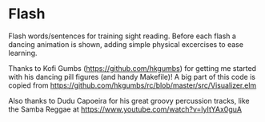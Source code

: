 # Flash

Flash words/sentences for training sight reading. Before each flash a dancing animation is shown, adding simple physical excercises to ease learning.

Thanks to Kofi Gumbs (https://github.com/hkgumbs) for getting me started with his dancing pill figures (and handy Makefile)!
A big part of this code is copied from https://github.com/hkgumbs/rc/blob/master/src/Visualizer.elm 


Also thanks to Dudu Capoeira for his great groovy percussion tracks, like the Samba Reggae at https://www.youtube.com/watch?v=lyItYAx0guA
